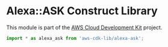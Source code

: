 # Alexa::ASK Construct Library


This module is part of the [AWS Cloud Development Kit](https://github.com/aws/aws-cdk) project.

```ts nofixture
import * as alexa_ask from 'aws-cdk-lib/alexa-ask';
```

